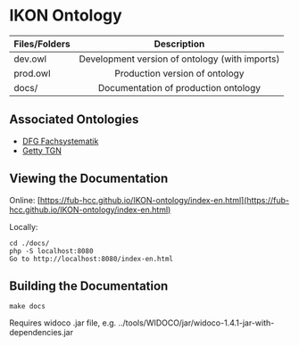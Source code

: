 IKON Ontology
===================

| Files/Folders | Description                                    |
| ------------- |:----------------------------------------------:|
| dev.owl       | Development version of ontology (with imports) |
| prod.owl      | Production version of ontology                 |
| docs/         | Documentation of production ontology           |


Associated Ontologies
---------------------

* [DFG Fachsystematik](https://joetm.github.io/dfg-fachsystematik/index-en.html)
* [Getty TGN]()


Viewing the Documentation
-------------------------

Online: [https://fub-hcc.github.io/IKON-ontology/index-en.html](https://fub-hcc.github.io/IKON-ontology/index-en.html)

Locally:
```
cd ./docs/
php -S localhost:8080
Go to http://localhost:8080/index-en.html
```

Building the Documentation
--------------------------

`make docs`

Requires widoco .jar file, e.g. ../tools/WIDOCO/jar/widoco-1.4.1-jar-with-dependencies.jar
